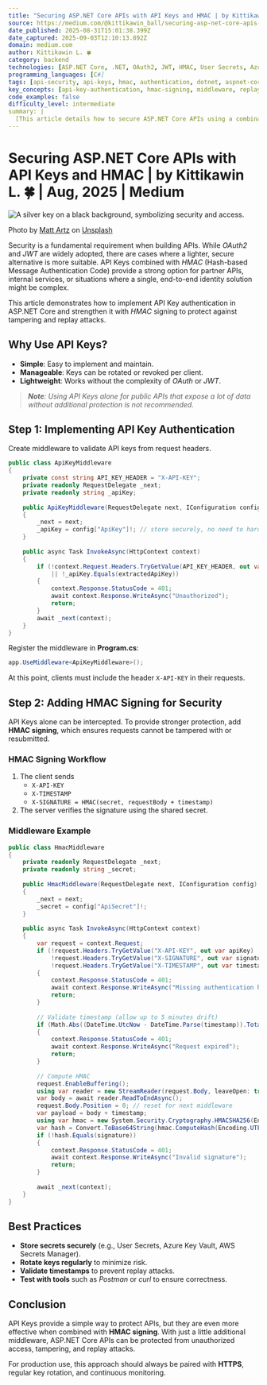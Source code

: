 ```yaml
---
title: "Securing ASP.NET Core APIs with API Keys and HMAC | by Kittikawin L. 🍀 | Aug, 2025 | Medium"
source: https://medium.com/@kittikawin_ball/securing-asp-net-core-apis-with-api-keys-and-hmac-508665dc5e3d
date_published: 2025-08-31T15:01:38.399Z
date_captured: 2025-09-03T12:10:13.892Z
domain: medium.com
author: Kittikawin L. 🍀
category: backend
technologies: [ASP.NET Core, .NET, OAuth2, JWT, HMAC, User Secrets, Azure Key Vault, AWS Secrets Manager, Postman, curl, HTTPS]
programming_languages: [C#]
tags: [api-security, api-keys, hmac, authentication, dotnet, aspnet-core, middleware, web-api, security, cryptography]
key_concepts: [api-key-authentication, hmac-signing, middleware, replay-attack-prevention, tampering-protection, secret-management, timestamp-validation, request-buffering]
code_examples: false
difficulty_level: intermediate
summary: |
  [This article details how to secure ASP.NET Core APIs using a combination of API Keys and HMAC signing. It explains the limitations of API Keys alone and demonstrates how HMAC provides stronger protection against tampering and replay attacks. The guide provides C# code examples for implementing both API Key and HMAC validation as custom middleware. It also covers best practices for secure secret storage, key rotation, and timestamp validation, emphasizing the importance of HTTPS for production environments.]
---
```

# Securing ASP.NET Core APIs with API Keys and HMAC | by Kittikawin L. 🍀 | Aug, 2025 | Medium

![A silver key on a black background, symbolizing security and access.](https://miro.medium.com/v2/resize:fit:700/0*VBs9WS76QFNp2p2v)

Photo by [Matt Artz](https://unsplash.com/@mattartz?utm_source=medium&utm_medium=referral) on [Unsplash](https://unsplash.com/?utm_source=medium&utm_medium=referral)

Security is a fundamental requirement when building APIs. While _OAuth2_ and _JWT_ are widely adopted, there are cases where a lighter, secure alternative is more suitable. API Keys combined with _HMAC_ (Hash-based Message Authentication Code) provide a strong option for partner APIs, internal services, or situations where a single, end-to-end identity solution might be complex.

This article demonstrates how to implement API Key authentication in ASP.NET Core and strengthen it with _HMAC_ signing to protect against tampering and replay attacks.

## Why Use API Keys?

*   **Simple**: Easy to implement and maintain.
*   **Manageable**: Keys can be rotated or revoked per client.
*   **Lightweight**: Works without the complexity of _OAuth_ or _JWT_.

> **_Note_**_: Using API Keys alone for public APIs that expose a lot of data without additional protection is not recommended._

## Step 1: Implementing API Key Authentication

Create middleware to validate API keys from request headers.

```csharp
public class ApiKeyMiddleware  
{  
    private const string API_KEY_HEADER = "X-API-KEY";  
    private readonly RequestDelegate _next;  
    private readonly string _apiKey;  
      
    public ApiKeyMiddleware(RequestDelegate next, IConfiguration config)  
    {  
        _next = next;  
        _apiKey = config["ApiKey"]!; // store securely, no need to hardcode it.  
    }  
  
    public async Task InvokeAsync(HttpContext context)  
    {  
        if (!context.Request.Headers.TryGetValue(API_KEY_HEADER, out var extractedApiKey)  
            || !_apiKey.Equals(extractedApiKey))  
        {  
            context.Response.StatusCode = 401;  
            await context.Response.WriteAsync("Unauthorized");  
            return;  
        }  
        await _next(context);  
    }  
}
```

Register the middleware in **Program.cs**:

```csharp
app.UseMiddleware<ApiKeyMiddleware>();
```

At this point, clients must include the header `X-API-KEY` in their requests.

## Step 2: Adding HMAC Signing for Security

API Keys alone can be intercepted. To provide stronger protection, add **HMAC signing**, which ensures requests cannot be tampered with or resubmitted.

### HMAC Signing Workflow

1.  The client sends
    *   `X-API-KEY`
    *   `X-TIMESTAMP`
    *   `X-SIGNATURE = HMAC(secret, requestBody + timestamp)`
2.  The server verifies the signature using the shared secret.

### Middleware Example

```csharp
public class HmacMiddleware  
{  
    private readonly RequestDelegate _next;  
    private readonly string _secret;  
  
    public HmacMiddleware(RequestDelegate next, IConfiguration config)  
    {  
        _next = next;  
        _secret = config["ApiSecret"]!;  
    }  
  
    public async Task InvokeAsync(HttpContext context)  
    {  
        var request = context.Request;  
        if (!request.Headers.TryGetValue("X-API-KEY", out var apiKey) ||  
            !request.Headers.TryGetValue("X-SIGNATURE", out var signature) ||  
            !request.Headers.TryGetValue("X-TIMESTAMP", out var timestamp))  
        {  
            context.Response.StatusCode = 401;  
            await context.Response.WriteAsync("Missing authentication headers");  
            return;  
        }  
  
        // Validate timestamp (allow up to 5 minutes drift)  
        if (Math.Abs((DateTime.UtcNow - DateTime.Parse(timestamp)).TotalMinutes) > 5)  
        {  
            context.Response.StatusCode = 401;  
            await context.Response.WriteAsync("Request expired");  
            return;  
        }  
  
        // Compute HMAC  
        request.EnableBuffering();  
        using var reader = new StreamReader(request.Body, leaveOpen: true);  
        var body = await reader.ReadToEndAsync();  
        request.Body.Position = 0; // reset for next middleware  
        var payload = body + timestamp;  
        using var hmac = new System.Security.Cryptography.HMACSHA256(Encoding.UTF8.GetBytes(_secret));  
        var hash = Convert.ToBase64String(hmac.ComputeHash(Encoding.UTF8.GetBytes(payload)));  
        if (!hash.Equals(signature))  
        {  
            context.Response.StatusCode = 401;  
            await context.Response.WriteAsync("Invalid signature");  
            return;  
        }  
  
        await _next(context);  
    }  
}
```

## Best Practices

*   **Store secrets securely** (e.g., User Secrets, Azure Key Vault, AWS Secrets Manager).
*   **Rotate keys regularly** to minimize risk.
*   **Validate timestamps** to prevent replay attacks.
*   **Test with tools** such as _Postman_ or _curl_ to ensure correctness.

## Conclusion

API Keys provide a simple way to protect APIs, but they are even more effective when combined with **HMAC signing**. With just a little additional middleware, ASP.NET Core APIs can be protected from unauthorized access, tampering, and replay attacks.

For production use, this approach should always be paired with **HTTPS**, regular key rotation, and continuous monitoring.